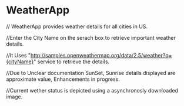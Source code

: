 # WeatherApp

// WeatherApp provides weather details for all cities in US.

//Enter the City Name on the serach box to retrieve important weather details.

//It Uses "http://samples.openweathermap.org/data/2.5/weather?q={cityName}" service to retrieve the details.

//Due to Unclear documentation SunSet, Sunrise details displayed are approximate value, Enhancements in progress.

//Current wether status is depicted using a asynchronosly downloaded image.

